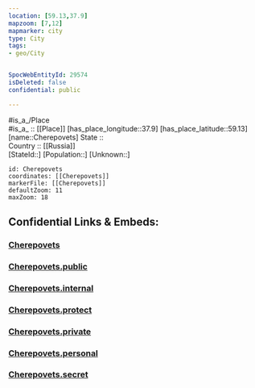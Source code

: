 ```yaml
---
location: [59.13,37.9] 
mapzoom: [7,12] 
mapmarker: city 
type: City
tags:
- geo/City


SpocWebEntityId: 29574
isDeleted: false
confidential: public

---
```

#is_a_/Place  
#is_a_ :: [[Place]] 
[has_place_longitude::37.9] 
[has_place_latitude::59.13] 
[name::Cherepovets] 
State ::  
Country :: [[Russia]]  
[StateId::] 
[Population::] 
[Unknown::] 


```leaflet
id: Cherepovets
coordinates: [[Cherepovets]] 
markerFile: [[Cherepovets]] 
defaultZoom: 11 
maxZoom: 18
```


## Confidential Links & Embeds: 

### [Cherepovets](/_Standards/Earth/Continent/Europe/Europe~East/Russia/Russia~NorthWest/Vologda_Oblast/City/Cherepovets.md) 

### [Cherepovets.public](/_public/Earth/Continent/Europe/Europe~East/Russia/Russia~NorthWest/Vologda_Oblast/City/Cherepovets.public.md) 

### [Cherepovets.internal](/_internal/Earth/Continent/Europe/Europe~East/Russia/Russia~NorthWest/Vologda_Oblast/City/Cherepovets.internal.md) 

### [Cherepovets.protect](/_protect/Earth/Continent/Europe/Europe~East/Russia/Russia~NorthWest/Vologda_Oblast/City/Cherepovets.protect.md) 

### [Cherepovets.private](/_private/Earth/Continent/Europe/Europe~East/Russia/Russia~NorthWest/Vologda_Oblast/City/Cherepovets.private.md) 

### [Cherepovets.personal](/_personal/Earth/Continent/Europe/Europe~East/Russia/Russia~NorthWest/Vologda_Oblast/City/Cherepovets.personal.md) 

### [Cherepovets.secret](/_secret/Earth/Continent/Europe/Europe~East/Russia/Russia~NorthWest/Vologda_Oblast/City/Cherepovets.secret.md)

